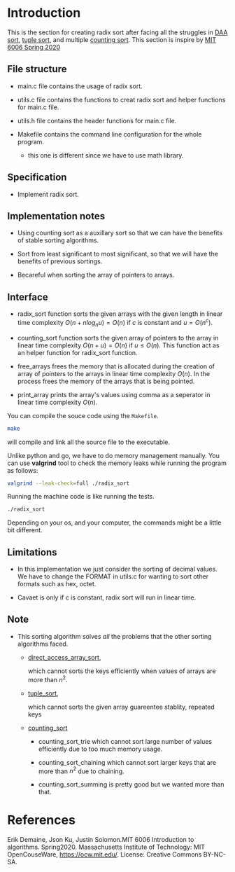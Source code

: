 # Introduction

This is the section for creating radix sort after facing all the struggles in [DAA sort](./direct_access_array_sort), [tuple sort](./tuple_sort), and multiple [counting sort](./counting_sort). This section is inspire by [MIT 6006 Spring 2020](https://ocw.mit.edu/courses/6-006-introduction-to-algorithms-spring-2020/resources/mit6_006s20_lec5/)

## File structure

- main.c file contains the usage of radix sort.

- utils.c file contains the functions to creat radix sort and helper functions for main.c file.

- utils.h file contains the header functions for main.c file.

- Makefile contains the command line configuration for the whole program.

    - this one is different since we have to use math library.

## Specification

- Implement radix sort.

## Implementation notes

- Using counting sort as a auxillary sort so that we can have the benefits of stable sorting algorithms.

- Sort from least significant to most significant, so that we will have the benefits of previous sortings.

- Becareful when sorting the array of pointers to arrays.

## Interface

- radix_sort function sorts the given arrays with the given length in linear time complexity $O(n + n log_n{u}) = O(n)$ if $c$ is constant and $u = O(n^c)$.

- counting_sort function sorts the given array of pointers to the array in linear time complexity $O(n + u) = O(n)$ if $u \le O(n)$. This function act as an helper function for radix_sort function.

- free_arrays frees the memory that is allocated during the creation of array of pointers to the arrays in linear time complexity $O(n)$. In the process frees the memory of the arrays that is being pointed.

- print_array prints the array's values using comma as a seperator in linear time complexity $O(n)$.

You can compile the souce code using the `Makefile`.
```bash
make
```
will compile and link all the source file to the executable.

Unlike python and go, we have to do memory management manually. You can use **valgrind** tool to check the memory leaks while running the program as follows:
```bash
valgrind --leak-check=full ./radix_sort
```
Running the machine code is like running the tests.
```bash
./radix_sort
```
Depending on your os, and your computer, the commands might be a little bit different.

## Limitations

- In this implementation we just consider the sorting of decimal values. We have to change the FORMAT in utils.c for wanting to sort other formats such as hex, octet.

- Cavaet is only if c is constant, radix sort will run in linear time.

## Note 

- This sorting algorithm solves *all* the problems that the other sorting algorithms faced.
    - [direct_access_array_sort](./direct_access_array_sort),

        which cannot sorts the keys efficiently when values of arrays are more than $n^2$.

    - [tuple_sort](./tuple_sort), 

        which cannot sorts the given array guareentee stablity, repeated keys

    - [counting_sort](./counting_sort)

        - counting_sort_trie which cannot sort large number of values efficiently due to too much memory usage.

        - counting_sort_chaining which cannot sort larger keys that are more than $n^2$ due to chaining.

        - counting_sort_summing is pretty good but we wanted more than that.

# References

Erik Demaine, Json Ku, Justin Solomon.MIT 6006 Introduction to algorithms. Spring2020. Massachusetts Institute of Technology: MIT OpenCouseWare, https://ocw.mit.edu/. License: Creative Commons BY-NC-SA.
